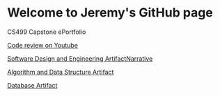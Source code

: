# Welcome to Jeremy's GitHub page

CS499 Capstone ePortfolio

[Code review on Youtube](https://youtu.be/cma38WHKvbE)

[Software Design and Engineering Artifact](https://github.com/jerbridges/Artifact-1)[Narrative](https://github.com/jerbridges/Artifact-1/Artifact%201%20narrative.docx)

[Algorithm and Data Structure Artifact](https://github.com/jerbridges/Artifact-2)

[Database Artifact](https://github.com/jerbridges/Artifact-3)
